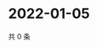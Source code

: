 # 2022-01-05

共 0 条

<!-- BEGIN WEIBO -->
<!-- 最后更新时间 Wed Jan 05 2022 20:19:57 GMT+0800 (China Standard Time) -->

<!-- END WEIBO -->
